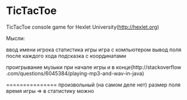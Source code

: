 TicTacToe
=========

TicTacToe console game for Hexlet University(http://hexlet.org)

Мысли:

ввод имени игрока
статистика игры
игра с компьютером
вывод поля после каждого хода
подсказка с координатами

проигрывание музыки при начале игры и в конце(http://stackoverflow
.com/questions/6045384/playing-mp3-and-wav-in-java)

===============
произвольный (на самом деле нет) размер поля
время игры => в статистику можно

